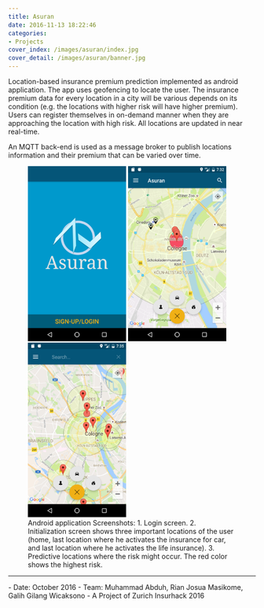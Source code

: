 ```yaml
---
title: Asuran
date: 2016-11-13 18:22:46
categories: 
- Projects
cover_index: /images/asuran/index.jpg
cover_detail: /images/asuran/banner.jpg
---
```


Location-based insurance premium prediction implemented as android application. The app uses geofencing to locate the user. The insurance premium data for every location in a city will be various depends on its condition (e.g. the locations with higher risk will have higher premium). Users can register themselves in on-demand manner when they are approaching the location with high risk.
All locations are updated in near real-time.

An MQTT back-end is used as a message broker to publish locations information and their premium that can be varied over time.

<figure class="images-row">
<img style="display: inline;" src="/images/asuran/2.png" width="200"> <img style="display: inline;" src="/images/asuran/3.png" width="200"> <img style="display: inline;" src="/images/asuran/6.png" width="200">
<figcaption>
Android application Screenshots: 1. Login screen. 2. Initialization screen shows three important locations of the user (home, last location where he activates the insurance for car, and last location where he activates the life insurance). 3. Predictive locations where the risk might occur. The red color shows the highest risk.
</figcaption>
</figure>

<hr>
- Date: October 2016
- Team: Muhammad Abduh, Rian Josua Masikome, Galih Gilang Wicaksono
- A Project of Zurich Insurhack 2016
